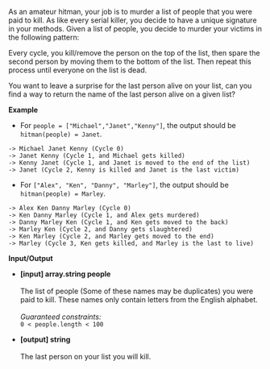 As an amateur hitman, your job is to murder a list of people that you were paid to kill. As like every serial killer, you decide to have a unique signature in your methods. Given a list of people, you decide to murder your victims in the following pattern:

Every cycle, you kill/remove the person on the top of the list, then spare the second person by moving them to the bottom of the list. Then repeat this process until everyone on the list is dead.

You want to leave a surprise for the last person alive on your list, can you find a way to return the name of the last person alive on a given list?

**Example**

* For `people = ["Michael","Janet","Kenny"]`, the output should be `hitman(people) = Janet`.

```
-> Michael Janet Kenny (Cycle 0)
-> Janet Kenny (Cycle 1, and Michael gets killed)
-> Kenny Janet (Cycle 1, and Janet is moved to the end of the list)
-> Janet (Cycle 2, Kenny is killed and Janet is the last victim)
```

* For `["Alex", "Ken", "Danny", "Marley"]`, the output should be `hitman(people) = Marley`.

```
-> Alex Ken Danny Marley (Cycle 0)
-> Ken Danny Marley (Cycle 1, and Alex gets murdered)
-> Danny Marley Ken (Cycle 1, and Ken gets moved to the back)
-> Marley Ken (Cycle 2, and Danny gets slaughtered)
-> Ken Marley (Cycle 2, and Marley gets moved to the end)
-> Marley (Cycle 3, Ken gets killed, and Marley is the last to live)
```

**Input/Output**

* **[input] array.string people**
<br /><br />The list of people (Some of these names may be duplicates) you were paid to kill. These names only contain letters from the English alphabet.
<br /><br />*Guaranteed constraints:*
<br />`0 < people.length < 100`

* **[output] string**
<br /><br />The last person on your list you will kill.
